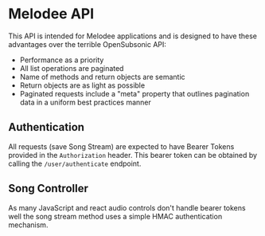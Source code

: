 # Melodee API
This API is intended for Melodee applications and is designed to have these advantages over the terrible OpenSubsonic API:
* Performance as a priority
* All list operations are paginated
* Name of methods and return objects are semantic
* Return objects are as light as possible
* Paginated requests include a "meta" property that outlines pagination data in a uniform best practices manner

## Authentication
All requests (save Song Stream) are expected to have Bearer Tokens provided in the `Authorization` header.
This bearer token can be obtained by calling the `/user/authenticate` endpoint.

## Song Controller
As many JavaScript and react audio controls don't handle bearer tokens well the song stream method uses a simple HMAC authentication mechanism.
